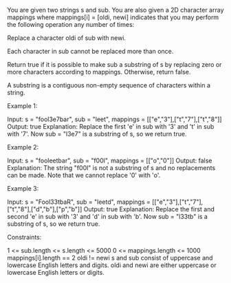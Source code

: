 You are given two strings s and sub. You are also given a 2D character array
mappings where mappings[i] = [oldi, newi] indicates that you may perform the
following operation any number of times:


Replace a character oldi of sub with newi.


Each character in sub cannot be replaced more than once.

Return true if it is possible to make sub a substring of s by replacing zero
or more characters according to mappings. Otherwise, return false.

A substring is a contiguous non-empty sequence of characters within a
string.


Example 1:


Input: s = "fool3e7bar", sub = "leet", mappings =
[["e","3"],["t","7"],["t","8"]]
Output: true
Explanation: Replace the first 'e' in sub with '3' and 't' in sub with '7'.
Now sub = "l3e7" is a substring of s, so we return true.

Example 2:


Input: s = "fooleetbar", sub = "f00l", mappings = [["o","0"]]
Output: false
Explanation: The string "f00l" is not a substring of s and no replacements
can be made.
Note that we cannot replace '0' with 'o'.


Example 3:


Input: s = "Fool33tbaR", sub = "leetd", mappings =
[["e","3"],["t","7"],["t","8"],["d","b"],["p","b"]]
Output: true
Explanation: Replace the first and second 'e' in sub with '3' and 'd' in sub
with 'b'.
Now sub = "l33tb" is a substring of s, so we return true.




Constraints:


1 <= sub.length <= s.length <= 5000
0 <= mappings.length <= 1000
mappings[i].length == 2
oldi != newi
s and sub consist of uppercase and lowercase English letters and digits.
oldi and newi are either uppercase or lowercase English letters or digits.




